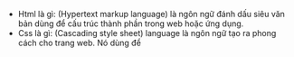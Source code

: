 - Html là gì: (Hypertext markup language) là ngôn ngữ đánh dấu siêu văn bản dùng để cấu trúc
thành phần trong web hoặc ứng dụng.
- Css là gì: (Cascading style sheet) language là ngôn ngữ tạo ra phong cách cho trang web. Nó dùng để

